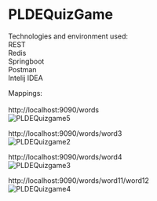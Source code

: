 # PLDEQuizGame

Technologies and environment used: <br />
REST <br />
Redis <br />
Springboot <br />
Postman <br />
Intelij IDEA <br />

Mappings:<br /><br />
http://localhost:9090/words <br />
![PLDEQuizgame5](https://user-images.githubusercontent.com/17436179/147108529-12a47d81-b353-4d2f-b2ff-19411ab0bcd0.png)<br />

http://localhost:9090/words/word3 <br />
![PLDEQuizgame2](https://user-images.githubusercontent.com/17436179/147108362-79492c55-4b3d-49b8-9ea5-61706a88f3b8.png)<br />

http://localhost:9090/words/word4 <br />
![PLDEQuizgame3](https://user-images.githubusercontent.com/17436179/147108391-32af5aa2-40e6-4fda-b4b0-88afb1cb0479.png)<br />

http://localhost:9090/words/word11/word12 <br />
![PLDEQuizgame4](https://user-images.githubusercontent.com/17436179/147108394-914839e3-5343-4a4b-8f46-826da62f6a32.png)<br />
